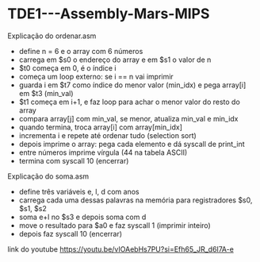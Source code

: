 # TDE1---Assembly-Mars-MIPS
Explicação do ordenar.asm

- define n = 6 e o array com 6 números
- carrega em $s0 o endereço do array e em $s1 o valor de n
- $t0 começa em 0, é o índice i
- começa um loop externo: se i == n vai imprimir
- guarda i em $t7 como índice do menor valor (min_idx) e pega array[i] em $t3 (min_val)
- $t1 começa em i+1, e faz loop para achar o menor valor do resto do array
- compara array[j] com min_val, se menor, atualiza min_val e min_idx
- quando termina, troca array[i] com array[min_idx]
- incrementa i e repete até ordenar tudo (selection sort)
- depois imprime o array: pega cada elemento e dá syscall de print_int
- entre números imprime vírgula (44 na tabela ASCII)
- termina com syscall 10 (encerrar)


Explicação do soma.asm
- define três variáveis e, l, d com anos
- carrega cada uma dessas palavras na memória para registradores $s0, $s1, $s2
- soma e+l no $s3 e depois soma com d
- move o resultado para $a0 e faz syscall 1 (imprimir inteiro)
- depois faz syscall 10 (encerrar)

link do youtube
https://youtu.be/vIOAebHs7PU?si=Efh65_JR_d6I7A-e